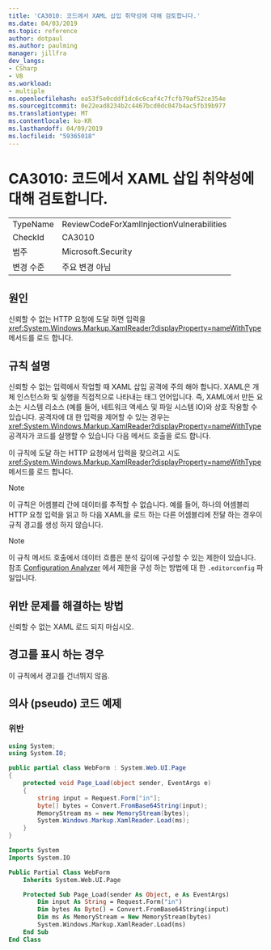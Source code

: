 ```yaml
---
title: 'CA3010: 코드에서 XAML 삽입 취약성에 대해 검토합니다.'
ms.date: 04/03/2019
ms.topic: reference
author: dotpaul
ms.author: paulming
manager: jillfra
dev_langs:
- CSharp
- VB
ms.workload:
- multiple
ms.openlocfilehash: ea53f5e0cddf1dc6c6caf4c7fcfb79af52ce354e
ms.sourcegitcommit: 0e22ead8234b2c4467bcd0dc047b4ac5fb39b977
ms.translationtype: MT
ms.contentlocale: ko-KR
ms.lasthandoff: 04/09/2019
ms.locfileid: "59365018"
---
```

# <a name="ca3010-review-code-for-xaml-injection-vulnerabilities"></a>CA3010: 코드에서 XAML 삽입 취약성에 대해 검토합니다.

|||
|-|-|
|TypeName|ReviewCodeForXamlInjectionVulnerabilities|
|CheckId|CA3010|
|범주|Microsoft.Security|
|변경 수준|주요 변경 아님|

## <a name="cause"></a>원인

신뢰할 수 없는 HTTP 요청에 도달 하면 입력을 <xref:System.Windows.Markup.XamlReader?displayProperty=nameWithType> 메서드를 로드 합니다.

## <a name="rule-description"></a>규칙 설명

신뢰할 수 없는 입력에서 작업할 때 XAML 삽입 공격에 주의 해야 합니다. XAML은 개체 인스턴스화 및 실행을 직접적으로 나타내는 태그 언어입니다. 즉, XAML에서 만든 요소는 시스템 리소스 (예를 들어, 네트워크 액세스 및 파일 시스템 IO)와 상호 작용할 수 있습니다. 공격자에 대 한 입력을 제어할 수 있는 경우는 <xref:System.Windows.Markup.XamlReader?displayProperty=nameWithType> 공격자가 코드를 실행할 수 있습니다 다음 메서드 호출을 로드 합니다.

이 규칙에 도달 하는 HTTP 요청에서 입력을 찾으려고 시도 <xref:System.Windows.Markup.XamlReader?displayProperty=nameWithType> 메서드를 로드 합니다.

> [!NOTE]
> 이 규칙은 어셈블리 간에 데이터를 추적할 수 없습니다. 예를 들어, 하나의 어셈블리 HTTP 요청 입력을 읽고 하 다음 XAML을 로드 하는 다른 어셈블리에 전달 하는 경우이 규칙 경고를 생성 하지 않습니다.

> [!NOTE]
> 이 규칙 메서드 호출에서 데이터 흐름은 분석 깊이에 구성할 수 있는 제한이 있습니다. 참조 [Configuration Analyzer](https://github.com/dotnet/roslyn-analyzers/blob/master/docs/Analyzer%20Configuration.md#dataflow-analysis) 에서 제한을 구성 하는 방법에 대 한 `.editorconfig` 파일입니다.

## <a name="how-to-fix-violations"></a>위반 문제를 해결하는 방법

신뢰할 수 없는 XAML 로드 되지 마십시오.

## <a name="when-to-suppress-warnings"></a>경고를 표시 하는 경우

이 규칙에서 경고를 건너뛰지 않음.

## <a name="pseudo-code-examples"></a>의사 (pseudo) 코드 예제

### <a name="violation"></a>위반

```csharp
using System;
using System.IO;

public partial class WebForm : System.Web.UI.Page
{
    protected void Page_Load(object sender, EventArgs e)
    {
        string input = Request.Form["in"];
        byte[] bytes = Convert.FromBase64String(input);
        MemoryStream ms = new MemoryStream(bytes);
        System.Windows.Markup.XamlReader.Load(ms);
    }
}
```

```vb
Imports System
Imports System.IO

Public Partial Class WebForm
    Inherits System.Web.UI.Page

    Protected Sub Page_Load(sender As Object, e As EventArgs)
        Dim input As String = Request.Form("in")
        Dim bytes As Byte() = Convert.FromBase64String(input)
        Dim ms As MemoryStream = New MemoryStream(bytes)
        System.Windows.Markup.XamlReader.Load(ms)
    End Sub
End Class
```
